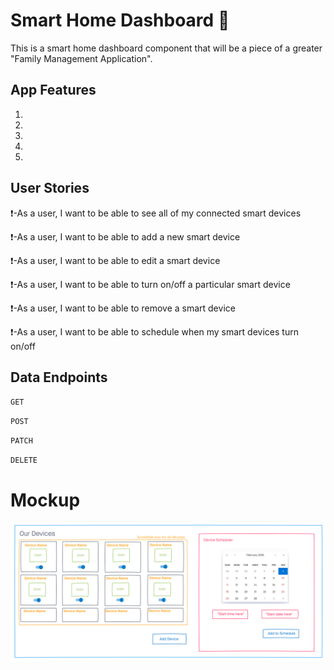 # Smart Home Dashboard :iphone:

This is a smart home dashboard component that will be a piece of a greater "Family Management Application".


## App Features
1) 
2) 
3) 
4) 
5) 

## User Stories
:exclamation:-As a user, I want to be able to see all of my connected smart devices

:exclamation:-As a user, I want to be able to add a new smart device

:exclamation:-As a user, I want to be able to edit a smart device

:exclamation:-As a user, I want to be able to turn on/off a particular smart device

:exclamation:-As a user, I want to be able to remove a smart device

:exclamation:-As a user, I want to be able to schedule when my smart devices turn on/off

## Data Endpoints

`GET `

`POST `

`PATCH`

`DELETE`

# Mockup


![Image of Proto](https://github.com/nickorfitelli/Smart-Home-Dashboard-Container/blob/master/proto.png)

